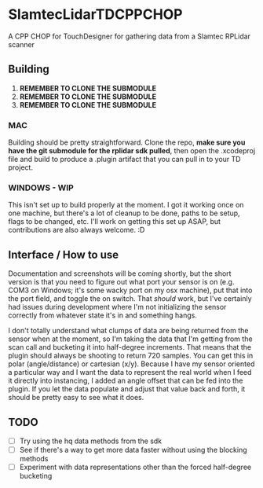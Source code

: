 # SlamtecLidarTDCPPCHOP
A CPP CHOP for TouchDesigner for gathering data from a Slamtec RPLidar scanner

## Building

1. **REMEMBER TO CLONE THE SUBMODULE**
1. **REMEMBER TO CLONE THE SUBMODULE**
1. **REMEMBER TO CLONE THE SUBMODULE**

### MAC

Building should be pretty straightforward. Clone the repo, **make sure you have the git submodule for the rplidar sdk pulled**, then open the .xcodeproj file and build to produce a .plugin artifact that you can pull in to your TD project.

### WINDOWS - WIP
This isn't set up to build properly at the moment. I got it working once on one machine, but there's a lot of cleanup to be done, paths to be setup, flags to be changed, etc. I'll work on getting this set up ASAP, but contributions are also always welcome. :D


## Interface / How to use

Documentation and screenshots will be coming shortly, but the short version is that you need to figure out what port your sensor is on (e.g. COM3 on Windows; it's some wacky port on my osx machine), put that into the port field, and toggle the on switch. That *should* work, but I've certainly had issues during development where I'm not initializing the sensor correctly from whatever state it's in and something hangs.

I don't totally understand what clumps of data are being returned from the sensor when at the moment, so I'm taking the data that I'm getting from the scan call and bucketing it into half-degree increments. That means that the plugin should always be shooting to return 720 samples. You can get this in polar (angle/distance) or cartesian (x/y). Because I have my sensor oriented a particular way and I want the data to represent the real world when I feed it directly into instancing, I added an angle offset that can be fed into the plugin. If you let the data populate and adjust that value back and forth, it should be pretty easy to see what it does.


## TODO
- [ ] Try using the hq data methods from the sdk
- [ ] See if there's a way to get more data faster without using the blocking methods
- [ ] Experiment with data representations other than the forced half-degree bucketing
